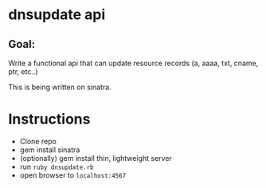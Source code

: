 # dnsupdate api
## Goal:
Write a functional api that can update resource records (a, aaaa, txt, cname, ptr, etc..)

This is being written on sinatra.

# Instructions
* Clone repo
* gem install sinatra
* (optionally) gem install thin, lightweight server
* run `ruby dnsupdate.rb`
* open browser to `localhost:4567`

